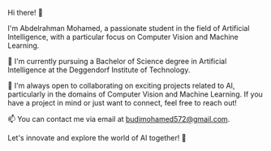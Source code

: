 Hi there! 👋

I'm Abdelrahman Mohamed, a passionate student in the field of Artificial Intelligence, with a particular focus on Computer Vision and Machine Learning.

🌱 I'm currently pursuing a Bachelor of Science degree in Artificial Intelligence at the Deggendorf Institute of Technology.

🤝 I'm always open to collaborating on exciting projects related to AI, particularly in the domains of Computer Vision and Machine Learning. If you have a project in mind or just want to connect, feel free to reach out!

📫 You can contact me via email at [budimohamed572@gmail.com](mailto:budimohamed572@gmail.com).

Let's innovate and explore the world of AI together! 🚀

